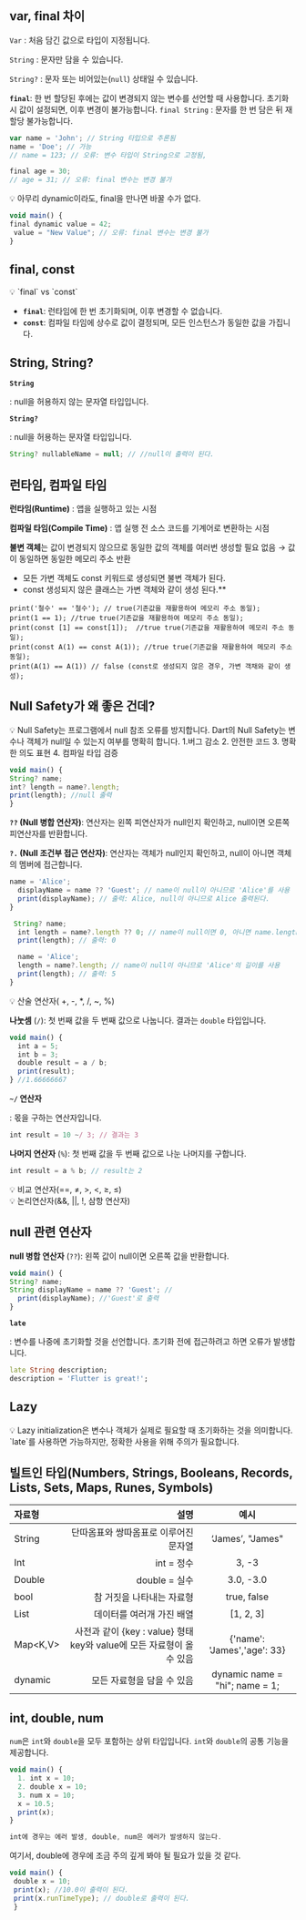 ## var, final 차이

<aside>

`Var` : 처음 담긴 값으로 타입이 지정됩니다.

`String` : 문자만 담을 수 있습니다.

`String?` : 문자 또는 비어있는(`null`) 상태일 수 있습니다.

**`final`**: 한 번 할당된 후에는 값이 변경되지 않는 변수를 선언할 때 사용합니다. 초기화 시 값이 설정되면, 이후 변경이 불가능합니다. 
`final String` : 문자를 한 번 담은 뒤 재할당 불가능합니다.

</aside>

```jsx
var name = 'John'; // String 타입으로 추론됨
name = 'Doe'; // 가능
// name = 123; // 오류: 변수 타입이 String으로 고정됨, 
```

```jsx
final age = 30;
// age = 31; // 오류: final 변수는 변경 불가
```

<aside>
💡 아무리 dynamic이라도, final을 만나면 바꿀 수가 없다.

</aside>

```jsx
void main() {
final dynamic value = 42;
 value = "New Value"; // 오류: final 변수는 변경 불가
}
```

## final, const

<aside>
💡 `final` vs `const`

- **`final`**: 런타임에 한 번 초기화되며, 이후 변경할 수 없습니다.
- **`const`**: 컴파일 타임에 상수로 값이 결정되며, 모든 인스턴스가 동일한 값을 가집니다.
</aside>

## String, String?

<aside>

**`String`**

: null을 허용하지 않는 문자열 타입입니다.

**`String?`**

: null을 허용하는 문자열 타입입니다.

</aside>

```jsx
String? nullableName = null; // //null이 출력이 된다.
```

## 런타임, 컴파일 타임

<aside>

**런타임(Runtime)** : 앱을 실행하고 있는 시점

**컴파일 타임(Compile Time)** : 앱 실행 전 소스 코드를 기계어로 변환하는 시점

</aside>

<aside>

 **불변 객체**는 값이 변경되지 않으므로 동일한 값의 객체를 여러번 생성할 필요 없음 → 
 값이 동일하면 동일한 메모리 주소 반환 

- 모든 가변 객체도 const 키워드로 생성되면 불변 객체가 된다. 
- const 생성되지 않은 클래스는 가변 객체와 같이 생성 된다.**

</aside>

```
print('철수' == '철수'); // true(기존값을 재활용하여 메모리 주소 동일);
print(1 == 1); //true true(기존값을 재활용하여 메모리 주소 동일);
print(const [1] == const[1]);  //true true(기존값을 재활용하여 메모리 주소 동일);
print(const A(1) == const A(1)); //true true(기존값을 재활용하여 메모리 주소 동일);
print(A(1) == A(1)) // false (const로 생성되지 않은 경우, 가변 객채와 같이 생성);
```

## Null Safety가 왜 좋은 건데?

<aside>
💡 Null Safety는 프로그램에서 null 참조 오류를 방지합니다. Dart의 Null Safety는 변수나 객체가 null일 수 있는지 여부를 명확히 합니다.
1.버그 감소 2. 안전한 코드 3. 명확한 의도 표현 4. 컴파일 타입 검증

</aside>

```jsx
void main() {
String? name;
int? length = name?.length;
print(length); //null 출력
}
```

<aside>
 
 **`??` (Null 병합 연산자)**: 연산자는 왼쪽 피연산자가 null인지 확인하고, null이면 오른쪽 피연산자를 반환합니다.

**`?.` (Null 조건부 접근 연산자)**: 연산자는 객체가 null인지 확인하고, null이 아니면 객체의 멤버에 접근합니다. 

</aside>


```jsx
name = 'Alice';
  displayName = name ?? 'Guest'; // name이 null이 아니므로 'Alice'를 사용
  print(displayName); // 출력: Alice, null이 아니므로 Alice 출력된다.
} 

 String? name;
  int length = name?.length ?? 0; // name이 null이면 0, 아니면 name.length
  print(length); // 출력: 0

  name = 'Alice';
  length = name?.length; // name이 null이 아니므로 'Alice'의 길이를 사용
  print(length); // 출력: 5
}
```

<aside>
💡 산술 연산자( +, -, *,  /, ~, %)

</aside>

<aside>

**나눗셈** (`/`): 첫 번째 값을 두 번째 값으로 나눕니다. 결과는 `double` 타입입니다.

</aside>

```jsx
void main() {
  int a = 5;
  int b = 3;
  double result = a / b;
  print(result);
} //1.66666667
```

<aside>

**`~/` 연산자**

: 몫을 구하는 연산자입니다.

</aside>

```jsx
int result = 10 ~/ 3; // 결과는 3
```

<aside>

 **나머지 연산자** (`%`): 첫 번째 값을 두 번째 값으로 나눈 나머지를 구합니다.

</aside>

```jsx
int result = a % b; // result는 2
```

<aside>
💡 비교 연산자(==, ≠, >, <, ≥, ≤)

</aside>

<aside>
💡 논리연산자(&&,  ||, !, 삼항 연산자)

</aside>

## null 관련 연산자

<aside>

 **null 병합 연산자** (`??`): 왼쪽 값이 null이면 오른쪽 값을 반환합니다.

</aside>

```jsx
void main() {
String? name;
String displayName = name ?? 'Guest'; // 
  print(displayName); //'Guest'로 출력
}
```


<aside>

**`late`**

: 변수를 나중에 초기화할 것을 선언합니다. 초기화 전에 접근하려고 하면 오류가 발생합니다.

</aside>

```dart
late String description;
description = 'Flutter is great!';
```

## Lazy

<aside>
💡 Lazy initialization은 변수나 객체가 실제로 필요할 때 초기화하는 것을 의미합니다. `late`를 사용하면 가능하지만, 정확한 사용을 위해 주의가 필요합니다.

</aside>



 ## 빌트인 타입(Numbers, Strings, Booleans, Records, Lists, Sets, Maps, Runes, Symbols)


자료형|설명|예시|
|:---|---:|:---:|
|String|단따옴표와 쌍따옴표로 이루어진 문자열|‘James’, "James"|
|Int|int = 정수|3, -3|
|Double|double = 실수|3.0, -3.0|
| bool |참 거짓을 나타내는 자료형| true, false |
|List<T>     | 데이터를 여러개 가진 배열      |[1, 2, 3]       |
|  Map<K,V>   |  사전과 같이 {key : value} 형태 key와 value에 모든 자료형이 올 수 있음     |  {'name': 'James','age': 33}     |
|dynamic| 모든 자료형을 담을 수 있음|dynamic name = "hi"; name = 1;|


## int, double,  num

<aside>

 `num`은 `int`와 `double`을 모두 포함하는 상위 타입입니다. `int`와 `double`의 공통 기능을 제공합니다.

</aside>

```jsx
void main() {
  1. int x = 10;
  2. double x = 10;
  3. num x = 10; 
  x = 10.5; 
  print(x);
}

int에 경우는 에러 발생, double, num은 에러가 발생하지 않는다. 
```

여기서, double에 경우에 조금 주의 깊게 봐야 될 필요가 있을 것 같다. 
 

```jsx
void main() {
 double x = 10;
 print(x); //10.0이 출력이 된다.
 print(x.runTimeType); // double로 출력이 된다. 
 }
```
